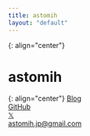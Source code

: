 ```yaml
---
title: astomih
layout: "default"
---
```

{: align="center"}
# astomih  

{: align="center"}
[Blog](https://astomih.hatenablog.com/)  
[GitHub](https://github.com/astomih/)  
[𝕏](https://x.com/astomih/)  
[astomih.jp@gmail.com](mailto:astomih.jp@gmail.com)  
